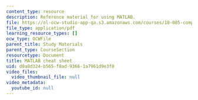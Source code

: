 ```yaml
---
content_type: resource
description: Reference material for using MATLAB.
file: https://ol-ocw-studio-app-qa.s3.amazonaws.com/courses/18-085-computational-science-and-engineering-i-fall-2008/d0a8d324b565f8ad93661a7961d9e3f0_matlab_cheatshee.pdf
file_type: application/pdf
learning_resource_types: []
ocw_type: OCWFile
parent_title: Study Materials
parent_type: CourseSection
resourcetype: Document
title: MATLAB cheat sheet
uid: d0a8d324-b565-f8ad-9366-1a7961d9e3f0
video_files:
  video_thumbnail_file: null
video_metadata:
  youtube_id: null
---
```

